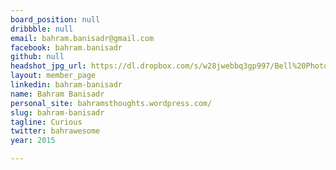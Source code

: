 ```yaml
---
board_position: null
dribbble: null
email: bahram.banisadr@gmail.com
facebook: bahram.banisadr
github: null
headshot_jpg_url: https://dl.dropbox.com/s/w28jwebbq3gp997/Bell%20Photo.jpg?dl=0
layout: member_page
linkedin: bahram-banisadr
name: Bahram Banisadr
personal_site: bahramsthoughts.wordpress.com/
slug: bahram-banisadr
tagline: Curious
twitter: bahrawesome
year: 2015

---
```

